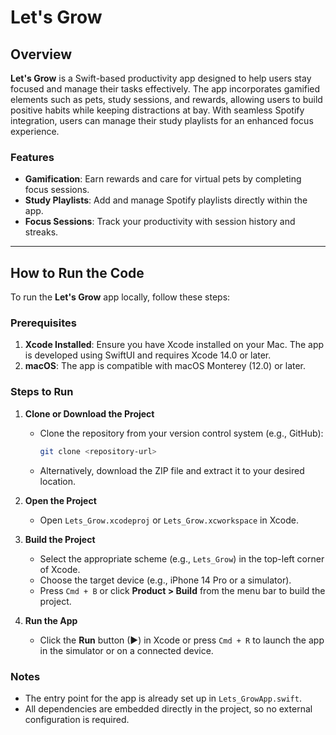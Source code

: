 
# Let's Grow

## Overview

**Let's Grow** is a Swift-based productivity app designed to help users stay focused and manage their tasks effectively. The app incorporates gamified elements such as pets, study sessions, and rewards, allowing users to build positive habits while keeping distractions at bay. With seamless Spotify integration, users can manage their study playlists for an enhanced focus experience.

### Features

- **Gamification**: Earn rewards and care for virtual pets by completing focus sessions.
- **Study Playlists**: Add and manage Spotify playlists directly within the app.
- **Focus Sessions**: Track your productivity with session history and streaks.

---

## How to Run the Code

To run the **Let's Grow** app locally, follow these steps:

### Prerequisites

1. **Xcode Installed**: Ensure you have Xcode installed on your Mac. The app is developed using SwiftUI and requires Xcode 14.0 or later.
2. **macOS**: The app is compatible with macOS Monterey (12.0) or later.

### Steps to Run

1. **Clone or Download the Project**

   - Clone the repository from your version control system (e.g., GitHub):
     ```bash
     git clone <repository-url>
     ```
   - Alternatively, download the ZIP file and extract it to your desired location.

2. **Open the Project**

   - Open `Lets_Grow.xcodeproj` or `Lets_Grow.xcworkspace` in Xcode.

3. **Build the Project**

   - Select the appropriate scheme (e.g., `Lets_Grow`) in the top-left corner of Xcode.
   - Choose the target device (e.g., iPhone 14 Pro or a simulator).
   - Press `Cmd + B` or click **Product > Build** from the menu bar to build the project.

4. **Run the App**

   - Click the **Run** button (▶) in Xcode or press `Cmd + R` to launch the app in the simulator or on a connected device.

### Notes

- The entry point for the app is already set up in `Lets_GrowApp.swift`.
- All dependencies are embedded directly in the project, so no external configuration is required.
